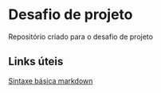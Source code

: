 # Desafio de projeto
Repositório criado para o desafio de projeto

## Links úteis
[Sintaxe básica markdown](https://www.markdownguide.org/basic-syntax/)
